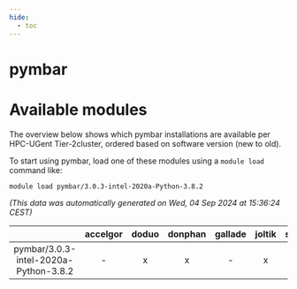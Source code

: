```yaml
---
hide:
  - toc
---
```


pymbar
======

# Available modules


The overview below shows which pymbar installations are available per HPC-UGent Tier-2cluster, ordered based on software version (new to old).

To start using pymbar, load one of these modules using a `module load` command like:

```shell
module load pymbar/3.0.3-intel-2020a-Python-3.8.2
```

*(This data was automatically generated on Wed, 04 Sep 2024 at 15:36:24 CEST)*  

| |accelgor|doduo|donphan|gallade|joltik|shinx|skitty|
| :---: | :---: | :---: | :---: | :---: | :---: | :---: | :---: |
|pymbar/3.0.3-intel-2020a-Python-3.8.2|-|x|x|-|x|-|x|
